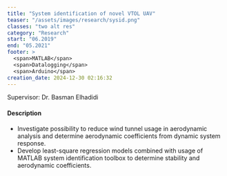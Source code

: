 ```yaml
---
title: "System identification of novel VTOL UAV"
teaser: "/assets/images/research/sysid.png"
classes: "two alt res"
category: "Research"
start: "06.2019"
end: "05.2021"
footer: >
  <span>MATLAB</span>
  <span>Datalogging</span>
  <span>Arduino</span>
creation_date: 2024-12-30 02:16:32
---
```



Supervisor: Dr. Basman Elhadidi

#### Description

* Investigate possibility to reduce wind tunnel usage in aerodynamic analysis and determine aerodynamic coefficients from dynamic system response.
* Develop least-square regression models combined with usage of MATLAB system identification toolbox to determine stability and aerodynamic coefficients.